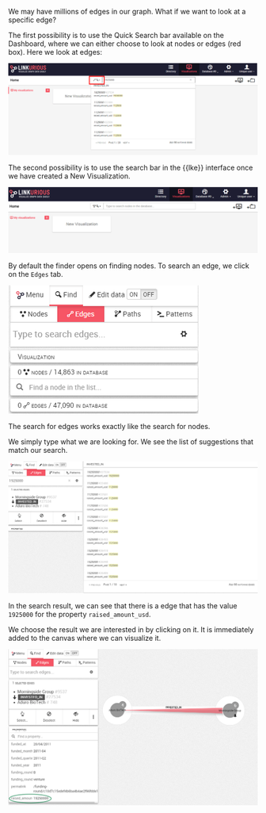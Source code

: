 
We may have millions of edges in our graph. What if we want to look at a
specific edge? 

The first possibility is to use the Quick Search bar available on the 
Dashboard, where we can either choose to look at nodes or edges (red box). 
Here we look at edges:

![](QS.png)

The second possibility is to use the search bar in the {{lke}} interface 
once we have created a New Visualization.

![](New_visualization.png)

By default the finder opens on finding nodes. 
To search an edge, we click on the `Edges` tab.

![](Find_Edges.png)

The search for edges works exactly like the search for nodes.

We simply type what we are looking for. We see the list of suggestions 
that match our search.

![](Edge_1925000.png)

In the search result, we can see that there is a edge that has the value 
`1925000` for the property `raised_amount_usd`.

We choose the result we are interested in by clicking on it. 
It is immediately added to the canvas where we can visualize it.

![](Example_Edge.png)
